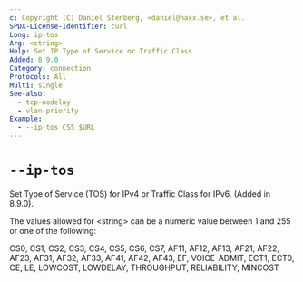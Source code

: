 ```yaml
---
c: Copyright (C) Daniel Stenberg, <daniel@haxx.se>, et al.
SPDX-License-Identifier: curl
Long: ip-tos
Arg: <string>
Help: Set IP Type of Service or Traffic Class
Added: 8.9.0
Category: connection
Protocols: All
Multi: single
See-also:
  - tcp-nodelay
  - vlan-priority
Example:
  - --ip-tos CS5 $URL
---
```


# `--ip-tos`

Set Type of Service (TOS) for IPv4 or Traffic Class for IPv6. (Added in 8.9.0).

The values allowed for \<string\> can be a numeric value between 1 and 255
or one of the following:

CS0, CS1, CS2, CS3, CS4, CS5, CS6, CS7, AF11, AF12, AF13, AF21, AF22, AF23,
AF31, AF32, AF33, AF41, AF42, AF43, EF, VOICE-ADMIT, ECT1, ECT0, CE, LE,
LOWCOST, LOWDELAY, THROUGHPUT, RELIABILITY, MINCOST
